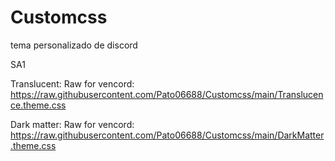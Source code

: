 # Customcss
tema personalizado de discord

SA1

Translucent:
Raw for vencord: https://raw.githubusercontent.com/Pato06688/Customcss/main/Translucence.theme.css

Dark matter:
Raw for vencord: https://raw.githubusercontent.com/Pato06688/Customcss/main/DarkMatter.theme.css
